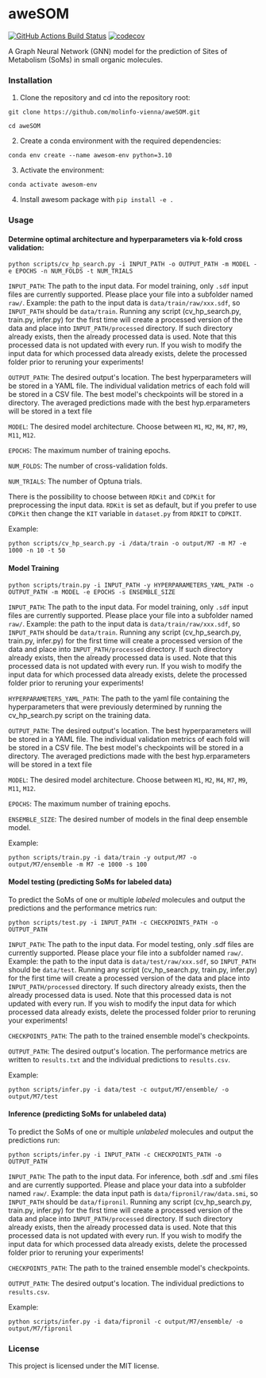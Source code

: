 aweSOM
==============================
[//]: # (Badges)
[![GitHub Actions Build Status](https://github.com/REPLACE_WITH_OWNER_ACCOUNT/som_gnn/workflows/CI/badge.svg)](https://github.com/REPLACE_WITH_OWNER_ACCOUNT/som_gnn/actions?query=workflow%3ACI)
[![codecov](https://codecov.io/gh/REPLACE_WITH_OWNER_ACCOUNT/SOM_GNN/branch/main/graph/badge.svg)](https://codecov.io/gh/REPLACE_WITH_OWNER_ACCOUNT/SOM_GNN/branch/main)


A Graph Neural Network (GNN) model for the prediction of Sites of Metabolism (SoMs) in small organic molecules.

### Installation

1. Clone the repository and cd into the repository root:

```git clone https://github.com/molinfo-vienna/aweSOM.git```

```cd aweSOM```

2. Create a conda environment with the required dependencies:

```conda env create --name awesom-env python=3.10```

3. Activate the environment:

```conda activate awesom-env```

4. Install awesom package with ```pip install -e .```


### Usage

#### Determine optimal architecture and hyperparameters via k-fold cross validation:

```python scripts/cv_hp_search.py -i INPUT_PATH -o OUTPUT_PATH -m MODEL -e EPOCHS -n NUM_FOLDS -t NUM_TRIALS```

```INPUT_PATH```: The path to the input data. For model training, only ```.sdf``` input files are currently supported. Please place your file into a subfolder named ```raw/```. Example: the path to the input data is ```data/train/raw/xxx.sdf```, so ```INPUT_PATH``` should be ```data/train```. Running any script (cv_hp_search.py, train.py, infer.py) for the first time will create a processed version of the data and place into ```INPUT_PATH/processed``` directory. If such directory already exists, then the already processed data is used. Note that this processed data is not updated with every run. If you wish to modify the input data for which processed data already exists, delete the processed folder prior to reruning your experiments!

```OUTPUT_PATH```: The desired output's location. The best hyperparameters will be stored in a YAML file. The individual validation metrics of each fold will be stored in a CSV file. The best model's checkpoints will be stored in a directory. The averaged predictions made with the best hyp.erparameters will be stored in a text file

```MODEL```: The desired model architecture. Choose between ```M1```, ```M2```, ```M4```, ```M7```, ```M9```, ```M11```, ```M12```.

```EPOCHS```: The maximum number of training epochs.

```NUM_FOLDS```: The number of cross-validation folds.

```NUM_TRIALS```: The number of Optuna trials.

There is the possibility to choose between ```RDKit``` and ```CDPKit``` for preprocessing the input data. ```RDKit``` is set as default, but if you prefer to use ```CDPKit``` then change the ```KIT``` variable in ```dataset.py``` from ```RDKIT``` to ```CDPKIT```.

Example:

```python scripts/cv_hp_search.py -i /data/train -o output/M7 -m M7 -e 1000 -n 10 -t 50```

#### Model Training

```python scripts/train.py -i INPUT_PATH -y HYPERPARAMETERS_YAML_PATH -o OUTPUT_PATH -m MODEL -e EPOCHS -s ENSEMBLE_SIZE```

```INPUT_PATH```: The path to the input data. For model training, only ```.sdf``` input files are currently supported. Please place your file into a subfolder named ```raw/```. Example: the path to the input data is ```data/train/raw/xxx.sdf```, so ```INPUT_PATH``` should be ```data/train```. Running any script (cv_hp_search.py, train.py, infer.py) for the first time will create a processed version of the data and place into ```INPUT_PATH/processed``` directory. If such directory already exists, then the already processed data is used. Note that this processed data is not updated with every run. If you wish to modify the input data for which processed data already exists, delete the processed folder prior to reruning your experiments!

```HYPERPARAMETERS_YAML_PATH```: The path to the yaml file containing the hyperparameters that were previously determined by running the cv_hp_search.py script on the training data.

```OUTPUT_PATH```: The desired output's location. The best hyperparameters will be stored in a YAML file. The individual validation metrics of each fold will be stored in a CSV file. The best model's checkpoints will be stored in a directory. The averaged predictions made with the best hyp.erparameters will be stored in a text file

```MODEL```: The desired model architecture. Choose between ```M1```, ```M2```, ```M4```, ```M7```, ```M9```, ```M11```, ```M12```.

```EPOCHS```: The maximum number of training epochs.

```ENSEMBLE_SIZE```: The desired number of models in the final deep ensemble model.

Example:

```python scripts/train.py -i data/train -y output/M7 -o output/M7/ensemble -m M7 -e 1000 -s 100```

#### Model testing (predicting SoMs for labeled data)

To predict the SoMs of one or multiple *labeled* molecules and output the predictions and the performance metrics run:

```python scripts/test.py -i INPUT_PATH -c CHECKPOINTS_PATH -o OUTPUT_PATH```

```INPUT_PATH```: The path to the input data. For model testing, only .sdf files are currently supported. Please place your file into a subfolder named ```raw/```. Example: the path to the input data is ```data/test/raw/xxx.sdf```, so ```INPUT_PATH``` should be ```data/test```. Running any script (cv_hp_search.py, train.py, infer.py) for the first time will create a processed version of the data and place into ```INPUT_PATH/processed``` directory. If such directory already exists, then the already processed data is used. Note that this processed data is not updated with every run. If you wish to modify the input data for which processed data already exists, delete the processed folder prior to reruning your experiments!

```CHECKPOINTS_PATH```: The path to the trained ensemble model's checkpoints.

```OUTPUT_PATH```: The desired output's location. The performance metrics are written to ```results.txt``` and the individual predictions to ```results.csv```.

Example:

```python scripts/infer.py -i data/test -c output/M7/ensemble/ -o output/M7/test```

#### Inference (predicting SoMs for unlabeled data)

To predict the SoMs of one or multiple *unlabeled* molecules and output the predictions run:

```python scripts/infer.py -i INPUT_PATH -c CHECKPOINTS_PATH -o OUTPUT_PATH```

```INPUT_PATH```: The path to the input data. For inference, both .sdf and .smi files and are currently supported. Please and place your data into a subfolder named ```raw/```. Example: the data input path is ```data/fipronil/raw/data.smi```, so ```INPUT_PATH``` should be ```data/fipronil```. Running any script (cv_hp_search.py, train.py, infer.py) for the first time will create a processed version of the data and place into ```INPUT_PATH/processed``` directory. If such directory already exists, then the already processed data is used. Note that this processed data is not updated with every run. If you wish to modify the input data for which processed data already exists, delete the processed folder prior to reruning your experiments!

```CHECKPOINTS_PATH```: The path to the trained ensemble model's checkpoints.

```OUTPUT_PATH```: The desired output's location. The individual predictions to ```results.csv```.

Example:

```python scripts/infer.py -i data/fipronil -c output/M7/ensemble/ -o output/M7/fipronil```

### License

This project is licensed under the MIT license.
